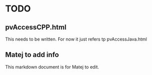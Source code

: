 TODO
===========

pvAccessCPP.html
------------

This needs to be written.
For now it just refers tp pvAccessJava.html

Matej to add info
--------

This markdown document is for Matej to edit.
